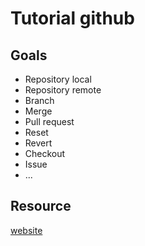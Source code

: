 # Tutorial github

## Goals


+ Repository local
+ Repository remote
+ Branch
+ Merge
+ Pull request
+ Reset
+ Revert
+ Checkout
+ Issue
+ ...

## Resource 
[website](https://www.mongard.ir/courses/gitcourse/episode/340/git-hub-readme/)
